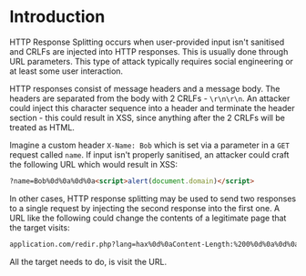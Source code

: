 # Introduction

HTTP Response Splitting occurs when user-provided input isn't sanitised and CRLFs are injected into HTTP responses. This is usually done through URL parameters. This type of attack typically requires social engineering or at least some user interaction.

HTTP responses consist of message headers and a message body. The headers are separated from the body with 2 CRLFs - `\r\n\r\n`. An attacker could inject this character sequence into a header and terminate the header section - this could result in XSS, since anything after the 2 CRLFs will be treated as HTML.

Imagine a custom header `X-Name: Bob` which is set via a parameter in a `GET` request called `name`. If input isn't properly sanitised, an attacker could craft the following URL which would result in XSS:

```html
?name=Bob%0d%0a%0d%0a<script>alert(document.domain)</script>
```

In other cases, HTTP response splitting may be used to send two responses to a single request by injecting the second response into the first one. A URL like the following could change the contents of a legitimate page that the target visits:

```html
application.com/redir.php?lang=hax%0d%0aContent-Length:%200%0d%0a%0d%0aHTTP/1.1%20200%20OK%d%aContent-Length:%2019%0d%0a<html>Hacked</html>
```

All the target needs to do, is visit the URL.